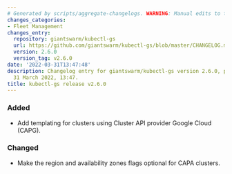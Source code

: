 ```yaml
---
# Generated by scripts/aggregate-changelogs. WARNING: Manual edits to this files will be overwritten.
changes_categories:
- Fleet Management
changes_entry:
  repository: giantswarm/kubectl-gs
  url: https://github.com/giantswarm/kubectl-gs/blob/master/CHANGELOG.md#260---2022-03-31
  version: 2.6.0
  version_tag: v2.6.0
date: '2022-03-31T13:47:48'
description: Changelog entry for giantswarm/kubectl-gs version 2.6.0, published on
  31 March 2022, 13:47.
title: kubectl-gs release v2.6.0
---
```


### Added
- Add templating for clusters using Cluster API provider Google Cloud (CAPG).
### Changed
- Make the region and availability zones flags optional for CAPA clusters.
